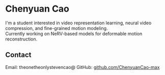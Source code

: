 # Chenyuan Cao

I'm a student interested in video representation learning, neural video compression, and fine-grained motion modeling.  
Currently working on NeRV-based models for deformable motion reconstruction.

## Contact

Email: theonetheonlystevencao@
GitHub: [github.com/ChenyuanCao-max](https://github.com/ChenyuanCao-max)
